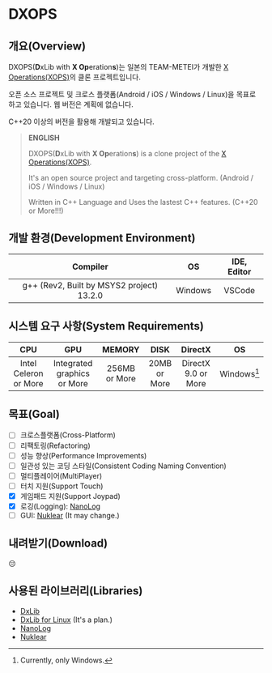 # DXOPS

## 개요(Overview)
DXOPS(**D**xLib with **X Op**eration**s**)는 일본의 TEAM-METEI가 개발한 [X Operations(XOPS)](https://hp.vector.co.jp/authors/VA022962/xops/)의 클론 프로젝트입니다.

오픈 소스 프로젝트 및 크로스 플랫폼(Android / iOS / Windows / Linux)을 목표로 하고 있습니다. 웹 버전은 계획에 없습니다.

C++20 이상의 버전을 활용해 개발되고 있습니다.

> **ENGLISH**
>
> DXOPS(**D**xLib with **X Op**eration**s**) is a clone project of the [X Operations(XOPS)](https://hp.vector.co.jp/authors/VA022962/xops/).
> 
> It's an open source project and targeting cross-platform. (Android / iOS / Windows / Linux)
> 
> Written in C++ Language and Uses the lastest C++ features. (C++20 or More!!!)

## 개발 환경(Development Environment)
|Compiler|OS|IDE, Editor|
|:-----:|:-----:|:-----:|
|g++ (Rev2, Built by MSYS2 project) 13.2.0|Windows|VSCode|

## 시스템 요구 사항(System Requirements)
|CPU|GPU|MEMORY|DISK|DirectX|OS|
|:-----:|:-----:|:-----:|:-----:|:-----:|:-----:|
|Intel Celeron or More|Integrated graphics or More|256MB or More|20MB or More|DirectX 9.0 or More|Windows[^1]|

[^1]: Currently, only Windows.

## 목표(Goal)
- [ ] 크로스플랫폼(Cross-Platform)
- [ ] 리팩토링(Refactoring)
- [ ] 성능 향상(Performance Improvements)
- [ ] 일관성 있는 코딩 스타일(Consistent Coding Naming Convention)
- [ ] 멀티플레이어(MultiPlayer)
- [ ] 터치 지원(Support Touch)
- [X] 게임패드 지원(Support Joypad)
- [X] 로깅(Logging): [NanoLog](https://github.com/Iyengar111/NanoLog)
- [ ] GUI: [Nuklear](https://github.com/Immediate-Mode-UI/Nuklear) (It may change.)

## 내려받기(Download)
:pensive:

## 사용된 라이브러리(Libraries)
- [DxLib](https://dxlib.xsrv.jp/)
- [DxLib for Linux](https://github.com/dragoon2014/dxlib-for-linux) (It's a plan.)
- [NanoLog](https://github.com/Iyengar111/NanoLog)
- [Nuklear](https://github.com/Immediate-Mode-UI/Nuklear)
